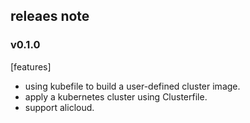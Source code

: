## releaes note

### v0.1.0

[features]

* using kubefile to build a user-defined cluster image.
* apply a kubernetes cluster using Clusterfile.
* support alicloud.
